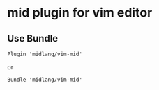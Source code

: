 # mid plugin for vim editor

## Use Bundle

```vim
Plugin 'midlang/vim-mid'
```

or

```vim
Bundle 'midlang/vim-mid'
```
